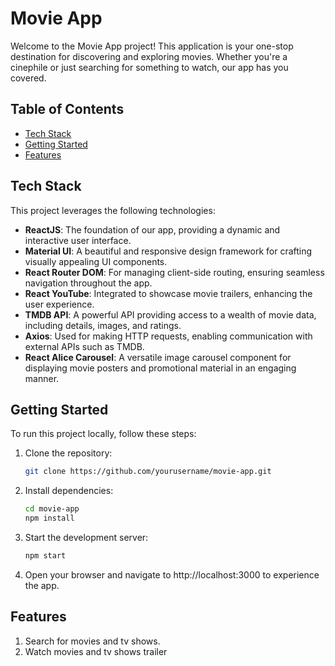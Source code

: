 # Movie App

Welcome to the Movie App project! This application is your one-stop destination for discovering and exploring movies. Whether you're a cinephile or just searching for something to watch, our app has you covered.

## Table of Contents
- [Tech Stack](#tech-stack)
- [Getting Started](#getting-started)
- [Features](#features)

## Tech Stack

This project leverages the following technologies:

- **ReactJS**: The foundation of our app, providing a dynamic and interactive user interface.
- **Material UI**: A beautiful and responsive design framework for crafting visually appealing UI components.
- **React Router DOM**: For managing client-side routing, ensuring seamless navigation throughout the app.
- **React YouTube**: Integrated to showcase movie trailers, enhancing the user experience.
- **TMDB API**: A powerful API providing access to a wealth of movie data, including details, images, and ratings.
- **Axios**: Used for making HTTP requests, enabling communication with external APIs such as TMDB.
- **React Alice Carousel**: A versatile image carousel component for displaying movie posters and promotional material in an engaging manner.

## Getting Started

To run this project locally, follow these steps:

1. Clone the repository:
   ```bash
   git clone https://github.com/yourusername/movie-app.git

2. Install dependencies:
   ```bash
   cd movie-app
   npm install

3. Start the development server:
   ```bash
   npm start

4. Open your browser and navigate to http://localhost:3000 to experience the app.

## Features

1. Search for movies and tv shows.
2. Watch movies and tv shows trailer
